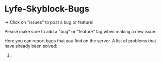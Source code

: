 # Lyfe-Skyblock-Bugs
-> Click on "issues" to post a bug or feature!

Please make sure to add a "bug" or "feature" tag when making a new issue.

Here you can report bugs that you find on the server.
A list of problems that have already been solved:

1. 
